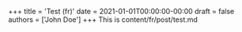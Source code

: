 +++
title = 'Test (fr)'
date = 2021-01-01T00:00:00-00:00
draft = false
authors = ['John Doe']
+++
This is content/fr/post/test.md
